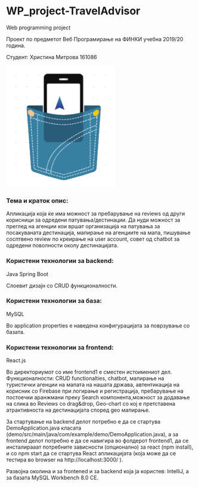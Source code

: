 # WP_project-TravelAdvisor
Web programming project


Проект по предметот Веб Програмирање на ФИНКИ учебна 2019/20 година.

Студент: Христина Митрова 161086

![Screenshot1](trlogo222.png)  


### Тема и краток опис:
Апликација која ќе има можност за пребарување на reviews од други корисници за одредени патувања/дестинации.
Да нуди можност за преглед на агенции кои вршат организација на патувања за посакуваната дестинација, мапирање на агенциите на мапа, пишување сосптвено review по креирање на user account, совет од chatbot за одредени поволности околу дестинацијата.




### Користени технологии за backend:
Java Spring Boot

Слоевит дизајн со CRUD функционалности.

### Користени технологии за база:
MySQL

Во application properties е наведена конфигурацијата за поврзување со базата.

### Користени технологии за frontend: 
React.js

Во директориумот со име frontend1 е сместен истоимениот дел.
Функционалности: CRUD functionalties, chatbot, мапирање на туристички агенции на мапата на нашата држава, автентикација на корисник со Firebase при логирање и регистрација, пребарување на постоечки аранжмани преку Search компонента,можност за додавање на слика во Reviews со drag&drop, Geo-chart со кој е претставена атрактивноста на дестинацијата според geo мапирање.



За стартување на backend делот потребно е да се стартува DemoApplication.java класата (demo/src/main/java/com/example/demo/DemoApplication.java), а за frontend делот потребно е да се навигира во фолдерот frontend1, да се инсталирааат потребните зависности (опционално) за react (npm install), и со npm start да се стартува React апликацијата (која може да се тестира во browser на http://localhost:3000/ ).

Развојна околина и за frontened и за backend која ја користев: IntelliJ, а за базата MySQL Workbench 8.0 CE.

